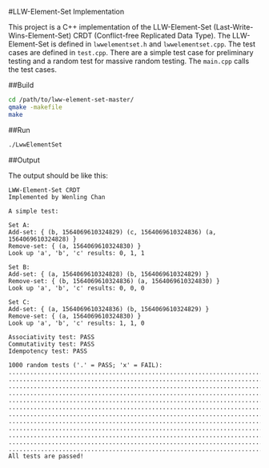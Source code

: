 #LLW-Element-Set Implementation

This project is a C++ implementation of the LLW-Element-Set (Last-Write-Wins-Element-Set) CRDT (Conflict-free Replicated Data Type).
The LLW-Element-Set is defined in ```lwwelementset.h``` and ```lwwelementset.cpp```.
The test cases are defined in ```test.cpp```. There are a simple test case for preliminary testing and a random test for massive random testing.
The ```main.cpp``` calls the test cases.

##Build

```bash
cd /path/to/lww-element-set-master/
qmake -makefile
make
```

##Run

```bash
./LwwElementSet
```

##Output

The output should be like this:

```
LWW-Element-Set CRDT
Implemented by Wenling Chan

A simple test:

Set A:
Add-set: { (b, 1564069610324829) (c, 1564069610324836) (a, 1564069610324828) }
Remove-set: { (a, 1564069610324830) }
Look up 'a', 'b', 'c' results: 0, 1, 1

Set B:
Add-set: { (a, 1564069610324828) (b, 1564069610324829) }
Remove-set: { (b, 1564069610324836) (a, 1564069610324830) }
Look up 'a', 'b', 'c' results: 0, 0, 0

Set C:
Add-set: { (a, 1564069610324836) (b, 1564069610324829) }
Remove-set: { (a, 1564069610324830) }
Look up 'a', 'b', 'c' results: 1, 1, 0

Associativity test: PASS
Commutativity test: PASS
Idempotency test: PASS

1000 random tests ('.' = PASS; 'x' = FAIL):
....................................................................................
....................................................................................
....................................................................................
....................................................................................
....................................................................................
....................................................................................
....................................................................................
....................................................................................
....................................................................................
....................................................................................
....................................................................................
............................................................................
All tests are passed!
```
